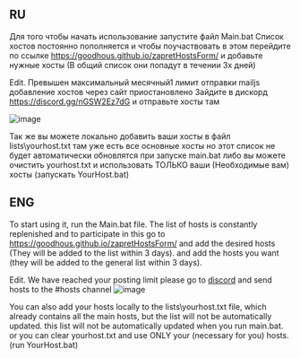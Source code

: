 ## RU
Для того чтобы начать использование запустите файл Main.bat
Список хостов постоянно пополняется и чтобы поучаствовать в этом перейдите по ссылке https://goodhous.github.io/zapretHostsForm/
и добавьте нужные хосты (В общий список они попадут в течении 3х дней) 

Edit. Превышен максимальный месячный1 лимит отправки mailjs добавление хостов через сайт приостановлено Зайдите в дискорд https://discord.gg/nGSW2Ez7dG и отправьте хосты там

![image](https://github.com/user-attachments/assets/b4eca527-4424-4004-91ee-0b0f92f89b45)


Так же вы можете локально добавить ваши хосты в файл lists\yourhost.txt там уже есть все основные хосты  но 
этот список не будет автоматически обновлятся при запуске main.bat
либо вы можете очистить yourhost.txt и использовать ТОЛЬКО ваши (Необходимые вам) хосты 
(запускать YourHost.bat)

## ENG

To start using it, run the Main.bat file.
The list of hosts is constantly replenished and to participate in this go to https://goodhous.github.io/zapretHostsForm/ and add the desired hosts (They will be added to the list within 3 days).
and add the hosts you want (they will be added to the general list within 3 days).

Edit. We have reached your posting limit please go to [discord](https://discord.gg/nGSW2Ez7dG) and send hosts to the #hosts channel
![image](https://github.com/user-attachments/assets/b4eca527-4424-4004-91ee-0b0f92f89b45)


You can also add your hosts locally to the lists\yourhost.txt file, which already contains all the main hosts, but the list will not be automatically updated. 
this list will not be automatically updated when you run main.bat.
or you can clear yourhost.txt and use ONLY your (necessary for you) hosts. 
(run YourHost.bat)
